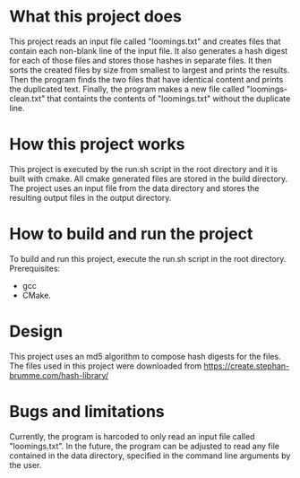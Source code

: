 # What this project does 
This project reads an input file called "loomings.txt" and creates files that contain each non-blank line of the input file. It also generates a hash digest for each of those files and stores those hashes in separate files. It then sorts the created files by size from smallest to largest and prints the results. Then the program finds the two files that have identical content and prints the duplicated text. Finally, the program makes a new file called "loomings-clean.txt" that containts the contents of "loomings.txt" without the duplicate line.

# How this project works
This project is executed by the run.sh script in the root directory and it is built with cmake. All cmake generated files are stored in the build directory. The project uses an input file from the data directory and stores the resulting output files in the output directory. 

# How to build and run the project
To build and run this project, execute the run.sh script in the root directory.  
Prerequisites:
- gcc
- CMake.

# Design
This project uses an md5 algorithm to compose hash digests for the files. The files used in this project were downloaded from https://create.stephan-brumme.com/hash-library/

# Bugs and limitations
Currently, the program is harcoded to only read an input file called "loomings.txt". In the future, the program can be adjusted to read any file contained in the data directory, specified in the command line arguments by the user. 
